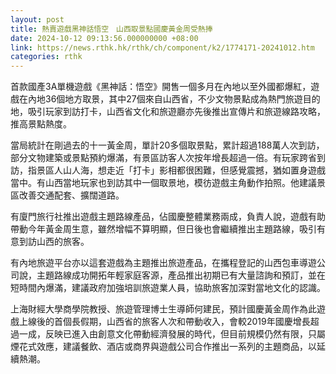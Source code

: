 ```yaml
---
layout: post
title: 熱賣遊戲黑神話悟空　山西取景點國慶黃金周受熱捧
date: 2024-10-12 09:13:56.000000000 +08:00
link: https://news.rthk.hk/rthk/ch/component/k2/1774171-20241012.htm
categories: rthk
---
```


首款國產3A單機遊戲《黑神話：悟空》開售一個多月在內地以至外國都爆紅，遊戲在內地36個地方取景，其中27個來自山西省，不少文物景點成為熱門旅遊目的地，吸引玩家到訪打卡，山西省文化和旅遊廳亦先後推出宣傳片和旅遊線路攻略，推高景點熱度。

當局統計在剛過去的十一黃金周，單計20多個取景點，累計超過188萬人次到訪，部分文物建築或景點預約爆滿，有景區訪客人次按年增長超過一倍。有玩家跨省到訪，指景區人山人海，想走近「打卡」影相都很困難，但感覺震撼，猶如置身遊戲當中。有山西當地玩家也到訪其中一個取景地，模彷遊戲主角動作拍照。他建議景區改善交通配套、擴闊道路。

有廈門旅行社推出遊戲主題路線產品，佔國慶整體業務兩成，負責人說，遊戲有助帶動今年黃金周生意，雖然增幅不算明顯，但日後也會繼續推出主題路線，吸引有意到訪山西的旅客。

有內地旅遊平台亦以這套遊戲為主題推出旅遊產品，在攜程登記的山西包車導遊公司說，主題路線成功開拓年輕家庭客源，產品推出初期已有大量諮詢和預訂，並在短時間內爆滿，建議政府加強培訓旅遊業人員，協助旅客加深對當地文化的認識。

上海財經大學商學院教授、旅遊管理博士生導師何建民，預計國慶黃金周作為此遊戲上線後的首個長假期，山西省的旅客人次和帶動收入，會較2019年國慶增長超過一成，反映已進入由創意文化帶動經濟發展的時代，但目前規模仍然有限，只屬煙花式效應，建議餐飲、酒店或商界與遊戲公司合作推出一系列的主題商品，以延續熱潮。
